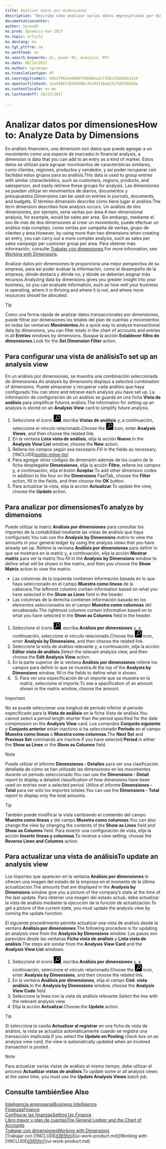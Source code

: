 ```yaml
---
title: Analizar datos por dimensiones
description: "Describe cómo analizar varios datos empresariales por dimensiones."
documentationcenter: 
author: SorenGP
ms.prod: dynamics-nav-2017
ms.topic: article
ms.devlang: na
ms.tgt_pltfrm: na
ms.workload: na
ms.search.keywords: bi, power BI, analysis, KPI
ms.date: 06/13/2017
ms.author: sgroespe
ms.translationtype: HT
ms.sourcegitcommit: b9b1f062ee6009f34698ea2cf33bc25bdd5b11e4
ms.openlocfilehash: 2ea54861f8203406cf6c9d110ad2317b8f883dde
ms.contentlocale: es-mx
ms.lasthandoff: 10/23/2017

---
```

#  <a name="how-to-analyze-data-by-dimensions"></a><span data-ttu-id="ce93c-103">Analizar datos por dimensiones</span><span class="sxs-lookup"><span data-stu-id="ce93c-103">How to: Analyze Data by Dimensions</span></span>
<span data-ttu-id="ce93c-104">En análisis financiero, una dimensión son datos que puede agregar a un movimiento como una especie de marcador.</span><span class="sxs-lookup"><span data-stu-id="ce93c-104">In financial analysis, a dimension is data that you can add to an entry as a kind of marker.</span></span> <span data-ttu-id="ce93c-105">Estos datos se utilizan para agrupar movimientos de características similares, como clientes, regiones, productos y vendedor, y así poder recuperar con facilidad estos grupos para su análisis.</span><span class="sxs-lookup"><span data-stu-id="ce93c-105">This data is used to group entries with similar characteristics, such as customers, regions, products, and salesperson, and easily retrieve these groups for analysis.</span></span> <span data-ttu-id="ce93c-106">Las dimensiones se pueden utilizar en movimientos de diarios, documentos y presupuestos.</span><span class="sxs-lookup"><span data-stu-id="ce93c-106">Dimensions can be used on entries in journals, documents, and budgets.</span></span> <span data-ttu-id="ce93c-107">El término dimensión describe cómo tiene lugar el análisis.</span><span class="sxs-lookup"><span data-stu-id="ce93c-107">The term dimension describes how analysis occurs.</span></span> <span data-ttu-id="ce93c-108">Un análisis de dos dimensiones, por ejemplo, sería ventas por área.</span><span class="sxs-lookup"><span data-stu-id="ce93c-108">A two-dimensional analysis, for example, would be sales per area.</span></span> <span data-ttu-id="ce93c-109">Sin embargo, mediante el uso de más de dos dimensiones al crear un movimiento, puede efectuar un análisis más complejo, como ventas por campaña de ventas, grupo de clientes y área.</span><span class="sxs-lookup"><span data-stu-id="ce93c-109">However, by using more than two dimensions when creating an entry, you can carry out a more complex analysis, such as sales per sales campaign per customer group per area.</span></span> <span data-ttu-id="ce93c-110">Para obtener más información, consulte [Trabajar con dimensiones](finance-dimensions.md).</span><span class="sxs-lookup"><span data-stu-id="ce93c-110">For more information, see [Working with Dimensions](finance-dimensions.md).</span></span>

<span data-ttu-id="ce93c-111">Analizar datos por dimensiones le proporciona una mejor perspectiva de su empresa, para así poder evaluar la información, como el desempeño de la empresa, dónde destaca y dónde no, y dónde se deberían asignar más recursos.</span><span class="sxs-lookup"><span data-stu-id="ce93c-111">Analyzing data by dimensions gives you greater insight into your business, so you can evaluate information, such as how well your business is operating, where it is thriving and where it is not, and where more resources should be allocated.</span></span>

> [!TIP]
> <span data-ttu-id="ce93c-112">Como una forma rápida de analizar datos transaccionales por dimensiones, puede filtrar por dimensiones los totales del plan de cuentas y movimientos en todas las ventanas **Movimientos**.</span><span class="sxs-lookup"><span data-stu-id="ce93c-112">As a quick way to analyze transactional data by dimensions, you can filter totals in the chart of accounts and entries in all **Entries** windows by dimensions.</span></span> <span data-ttu-id="ce93c-113">Busque la acción **Establecer filtro de dimensiones**.</span><span class="sxs-lookup"><span data-stu-id="ce93c-113">Look for the **Set Dimension Filter** action.</span></span>

## <a name="to-set-up-an-analysis-view"></a><span data-ttu-id="ce93c-114">Para configurar una vista de análisis</span><span class="sxs-lookup"><span data-stu-id="ce93c-114">To set up an analysis view</span></span>  
<span data-ttu-id="ce93c-115">En un análisis por dimensiones, se muestra una combinación seleccionada de dimensiones.</span><span class="sxs-lookup"><span data-stu-id="ce93c-115">An analysis by dimensions displays a selected combination of dimensions.</span></span> <span data-ttu-id="ce93c-116">Puede almacenar y recuperar cada análisis que haya configurado.</span><span class="sxs-lookup"><span data-stu-id="ce93c-116">You can store and retrieve each analysis you have set up.</span></span> <span data-ttu-id="ce93c-117">La información de configuración de un análisis se guarda en una ficha **Vista de análisis** para simplificar futuros análisis.</span><span class="sxs-lookup"><span data-stu-id="ce93c-117">The information for setting up an analysis is stored on an **Analysis View** card to simplify future analysis.</span></span>  

1. <span data-ttu-id="ce93c-118">Seleccione el icono ![Buscar página o informe](media/ui-search/search_small.png "icono Buscar página o informe"), escriba **Vistas de análisis** y, a continuación, seleccione el vínculo relacionado.</span><span class="sxs-lookup"><span data-stu-id="ce93c-118">Choose the ![Search for Page or Report](media/ui-search/search_small.png "Search for Page or Report icon") icon, enter **Analysis Views**, and then choose the related link.</span></span>  
2. <span data-ttu-id="ce93c-119">En la ventana **Lista vista de análisis**, elija la acción **Nuevo**.</span><span class="sxs-lookup"><span data-stu-id="ce93c-119">In the **Analysis View List** window, choose the **New** action.</span></span>
3. <span data-ttu-id="ce93c-120">Rellene los campos según sea necesario.</span><span class="sxs-lookup"><span data-stu-id="ce93c-120">Fill in the fields as necessary.</span></span> [!INCLUDE[tooltip-inline-tip](includes/tooltip-inline-tip_md.md)]
4. <span data-ttu-id="ce93c-121">Para agregar otros códigos de dimensión además de los cuatro de la ficha desplegable **Dimensiones**, elija la acción **Filtro**, rellene los campos y, a continuación, elija el botón **Aceptar**.</span><span class="sxs-lookup"><span data-stu-id="ce93c-121">To add other dimension codes in addition to the four on the **Dimensions** FastTab, choose the **Filter** action, fill in the fields, and then choose the **OK** button.</span></span>  
5. <span data-ttu-id="ce93c-122">Para actualizar la vista, elija la acción **Actualizar**.</span><span class="sxs-lookup"><span data-stu-id="ce93c-122">To update the view, choose the **Update** action.</span></span>

## <a name="to-analyze-by-dimensions"></a><span data-ttu-id="ce93c-123">Para analizar por dimensiones</span><span class="sxs-lookup"><span data-stu-id="ce93c-123">To analyze by dimensions</span></span>
<span data-ttu-id="ce93c-124">Puede utilizar la matriz **Análisis por dimensiones** para consultar los importes de la contabilidad mediante las vistas de análisis que haya configurado.</span><span class="sxs-lookup"><span data-stu-id="ce93c-124">You can use the **Analysis by Dimensions** matrix to view the amounts in your general ledger by using the analysis views that you have already set up.</span></span> <span data-ttu-id="ce93c-125">Rellene la ventana **Análisis por dimensiones** para definir lo que se mostrará en la matriz y, a continuación, elija la acción **Mostrar matriz** para ver la matriz.</span><span class="sxs-lookup"><span data-stu-id="ce93c-125">You fill in the **Analysis by Dimensions** window to define what will be shown in the matrix, and then you choose the **Show Matrix** action to view the matrix.</span></span>  

- <span data-ttu-id="ce93c-126">Las columnas de la izquierda contienen información basada en lo que haya seleccionado en el campo **Muestra como líneas** de la cabecera.</span><span class="sxs-lookup"><span data-stu-id="ce93c-126">The leftmost columns contain information based on what you have selected in the **Show as Lines** field in the header.</span></span>  
- <span data-ttu-id="ce93c-127">Las columnas de la derecha contienen información basada en los elementos seleccionados en el campo **Muestra como columnas** del encabezado.</span><span class="sxs-lookup"><span data-stu-id="ce93c-127">The rightmost columns contain information based on to what you have selected in the **Show as Columns** field in the header.</span></span>  

1. <span data-ttu-id="ce93c-128">Seleccione el icono ![Buscar página o informe](media/ui-search/search_small.png "icono Buscar página o informe"), escriba **Análisis por dimensiones** y, a continuación, seleccione el vínculo relacionado.</span><span class="sxs-lookup"><span data-stu-id="ce93c-128">Choose the ![Search for Page or Report](media/ui-search/search_small.png "Search for Page or Report icon") icon, enter **Analysis by Dimensions**, and then choose the related link.</span></span>  
2. <span data-ttu-id="ce93c-129">Seleccione la vista de análisis relevante y, a continuación, elija la acción **Editar vista de análisis**.</span><span class="sxs-lookup"><span data-stu-id="ce93c-129">Select the relevant analysis view,  and then choose the **Edit Analysis View** action.</span></span>
3. <span data-ttu-id="ce93c-130">En la parte superior de la ventana **Análisis por dimensiones** rellene los campos para definir lo que se muestra.</span><span class="sxs-lookup"><span data-stu-id="ce93c-130">At the top of the **Analysis by Dimensions** window, fill in the fields to define what is shown.</span></span>
4. 5. <span data-ttu-id="ce93c-131">Para ver una especificación de un importe que se muestra en la matriz, seleccione el importe.</span><span class="sxs-lookup"><span data-stu-id="ce93c-131">To see a specification of an amount shown in the matrix window, choose the amount.</span></span>  

> [!IMPORTANT]  
>   <span data-ttu-id="ce93c-132">No se puede seleccionar una longitud de periodo inferior al periodo especificado para la **Vista de análisis** en la ficha Vista de análisis.</span><span class="sxs-lookup"><span data-stu-id="ce93c-132">You cannot select a period length shorter than the period specified for the date compression on the **Analysis View** card.</span></span> <span data-ttu-id="ce93c-133">Los comandos **Conjunto siguiente** y **Conjunto anterior** están inactivos si ha seleccionado **Periodo** en el campo **Muestra como líneas** o **Muestra como columnas**.</span><span class="sxs-lookup"><span data-stu-id="ce93c-133">The **Next Set** and **Previous Set** commands are inactive if you have selected **Period** in either the **Show as Lines** or the **Show as Columns** field.</span></span>  

> [!NOTE]  
>   <span data-ttu-id="ce93c-134">Puede utilizar el informe **Dimensiones - Detalles** para ver una clasificación detallada de cómo se han utilizado las dimensiones en los movimientos durante un periodo seleccionado.</span><span class="sxs-lookup"><span data-stu-id="ce93c-134">You can use the **Dimensions - Detail** report to display a detailed classification of how dimensions have been used on entries over a selected period.</span></span> <span data-ttu-id="ce93c-135">Utilice el informe **Dimensiones - Total** para ver sólo los importes totales.</span><span class="sxs-lookup"><span data-stu-id="ce93c-135">You can use the **Dimensions - Total** report to display only the total amounts.</span></span>  

> [!TIP]  
>   <span data-ttu-id="ce93c-136">También puede modificar la vista cambiando el contenido del campo **Muestra como líneas** y del campo **Muestra como columnas**.</span><span class="sxs-lookup"><span data-stu-id="ce93c-136">You can also change the view by changing the contents of the **Show as Lines** field and **Show as Columns** field.</span></span> <span data-ttu-id="ce93c-137">Para revertir una configuración de vista, elija la acción **Invertir líneas y columnas**.</span><span class="sxs-lookup"><span data-stu-id="ce93c-137">To reverse a view setting, choose the **Reverse Lines and Columns** action.</span></span>

## <a name="to-update-an-analysis-view"></a><span data-ttu-id="ce93c-138">Para actualizar una vista de análisis</span><span class="sxs-lookup"><span data-stu-id="ce93c-138">To update an analysis view</span></span>  
<span data-ttu-id="ce93c-139">Los importes que aparecen en la ventana **Análisis por dimensiones** le ofrecen una imagen del estado de la empresa en el momento de la última actualización.</span><span class="sxs-lookup"><span data-stu-id="ce93c-139">The amounts that are displayed in the **Analysis by Dimensions** window give you a picture of the company’s state at the time of the last update.</span></span> <span data-ttu-id="ce93c-140">Para obtener una imagen del estado actual, debe actualizar la vista de análisis mediante la ejecución de la función de actualización.</span><span class="sxs-lookup"><span data-stu-id="ce93c-140">To get a picture of the current state, you must update the analysis view by running the update function.</span></span>

<span data-ttu-id="ce93c-141">El siguiente procedimiento permite actualizar una vista de análisis desde la ventana **Análisis por dimensiones**.</span><span class="sxs-lookup"><span data-stu-id="ce93c-141">The following procedure is for updating an analysis view from the **Analysis by Dimensions** window.</span></span> <span data-ttu-id="ce93c-142">Los pasos son parecidos desde las ventanas **Ficha vista de análisis** y **Lista vista de análisis**.</span><span class="sxs-lookup"><span data-stu-id="ce93c-142">The steps are similar from the **Analysis View Card** and the **Analysis View List** windows.</span></span>  

1. <span data-ttu-id="ce93c-143">Seleccione el icono ![Buscar página o informe](media/ui-search/search_small.png "icono Buscar página o informe"), escriba **Análisis por dimensiones** y, a continuación, seleccione el vínculo relacionado.</span><span class="sxs-lookup"><span data-stu-id="ce93c-143">Choose the ![Search for Page or Report](media/ui-search/search_small.png "Search for Page or Report icon") icon, enter **Analysis by Dimensions**, and then choose the related link.</span></span>  
2. <span data-ttu-id="ce93c-144">En la ventana **Análisis por dimensiones**, elija el campo **Cód. vista análisis**.</span><span class="sxs-lookup"><span data-stu-id="ce93c-144">In the **Analysis by Dimensions** window, choose the **Analysis View Code** field.</span></span>  
3. <span data-ttu-id="ce93c-145">Seleccione la línea con la vista de análisis relevante.</span><span class="sxs-lookup"><span data-stu-id="ce93c-145">Select the line with the relevant analysis view.</span></span>  
4. <span data-ttu-id="ce93c-146">Elija la acción **Actualizar**.</span><span class="sxs-lookup"><span data-stu-id="ce93c-146">Choose the **Update** action.</span></span>  

> [!TIP]  
>   <span data-ttu-id="ce93c-147">Si selecciona la casilla **Actualizar al registrar** en una ficha de vista de análisis, la vista se actualiza automáticamente cuando se registra una transacción implicada.</span><span class="sxs-lookup"><span data-stu-id="ce93c-147">If you select the **Update on Posting** check box on an analysis view card, the view is automatically updated when an involved transaction is posted.</span></span>

> [!NOTE]  
>   <span data-ttu-id="ce93c-148">Para actualizar varias vistas de análisis al mismo tiempo, debe utilizar el proceso **Actualizar vistas de análisis**.</span><span class="sxs-lookup"><span data-stu-id="ce93c-148">To update some or all analysis views at the same time, you must use the **Update Analysis Views** batch job.</span></span>  

## <a name="see-also"></a><span data-ttu-id="ce93c-149">Consulte también</span><span class="sxs-lookup"><span data-stu-id="ce93c-149">See Also</span></span>
[<span data-ttu-id="ce93c-150">Inteligencia empresarial</span><span class="sxs-lookup"><span data-stu-id="ce93c-150">Business Intelligence</span></span>](bi.md)  
[<span data-ttu-id="ce93c-151">Finanzas</span><span class="sxs-lookup"><span data-stu-id="ce93c-151">Finance</span></span>](finance.md)  
[<span data-ttu-id="ce93c-152">Configurar las finanzas</span><span class="sxs-lookup"><span data-stu-id="ce93c-152">Setting Up Finance</span></span>](finance-setup-finance.md)  
[<span data-ttu-id="ce93c-153">Libro mayor y plan de cuentas</span><span class="sxs-lookup"><span data-stu-id="ce93c-153">The General Ledger and the Chart of Accounts</span></span>](finance-general-ledger.md)  
[<span data-ttu-id="ce93c-154">Trabajar con dimensiones</span><span class="sxs-lookup"><span data-stu-id="ce93c-154">Working with Dimensions</span></span>](finance-dimensions.md)  
<span data-ttu-id="ce93c-155">[Trabajar con [!INCLUDE[d365fin](includes/d365fin_md.md)]](ui-work-product.md)</span><span class="sxs-lookup"><span data-stu-id="ce93c-155">[Working with [!INCLUDE[d365fin](includes/d365fin_md.md)]](ui-work-product.md)</span></span>  


